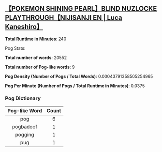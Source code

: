 ## [【POKEMON SHINING PEARL】BLIND NUZLOCKE PLAYTHROUGH【NIJISANJI EN | Luca Kaneshiro】](https://www.youtube.com/watch?v=YAPgOmwzdM4)
**Total Runtime in Minutes**: 240

Pog Stats:

   **Total number of words**: 20552

   **Total number of Pog-like words**: 9

   **Pog Density (Number of Pogs / Total Words)**: 0.00043791358505254965

   **Pog Per Minute (Number of Pogs / Total Runtime in Minutes)**: 0.0375

### Pog Dictionary
**Pog-like Word** | **Count**
:---: | :---:
pog | 6
pogbadoof | 1
pogging | 1
pug | 1
